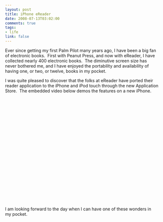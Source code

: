 ```yaml
--- 
layout: post
title: iPhone eReader
date: 2008-07-13T03:02:00
comments: true
tags:
- life
link: false
---
```

Ever since getting my first Palm Pilot many years ago, I have been a big fan of electronic books.  First with Peanut Press, and now with eReader, I have collected nearly 400 electronic books.  The diminutive screen size has never bothered me, and I have enjoyed the portability and availability of having one, or two, or twelve, books in my pocket.

I was quite pleased to discover that the folks at eReader have ported their reader application to the iPhone and iPod touch through the new Application Store.  The embedded video below demos the features on a new iPhone.  

<object width="425" height="344">
<param name="movie" value="http://www.youtube.com/v/CWFGV2K5djY&hl=en"></param>
<param name="wmode" value="transparent"></param>
<embed src="http://www.youtube.com/v/CWFGV2K5djY&hl=en" type="application/x-shockwave-flash" wmode="transparent" width="425" height="344"></embed>
</object>

I am looking forward to the day when I can have one of these wonders in my pocket.
